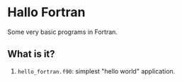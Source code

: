 # Hallo Fortran

Some very basic programs in Fortran.

## What is it?

1. `hello_fortran.f90`: simplest "hello world" application.
